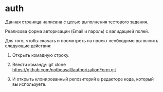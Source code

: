 # auth
Данная страница написана с целью выполнения тестового задания.

Реализова форма авторизации (Email и пароль) с валидацией полей.

Для того, чтобы скачать и посмотреть на проект необходимо выполнить следующие действия:

1. Открыть комадную строку.

2. Ввести команду: git clone https://github.com/notbeasall/authorizationForm.git

3. И открыть клонированный репозиторий в редакторе кода, который вы используете.




